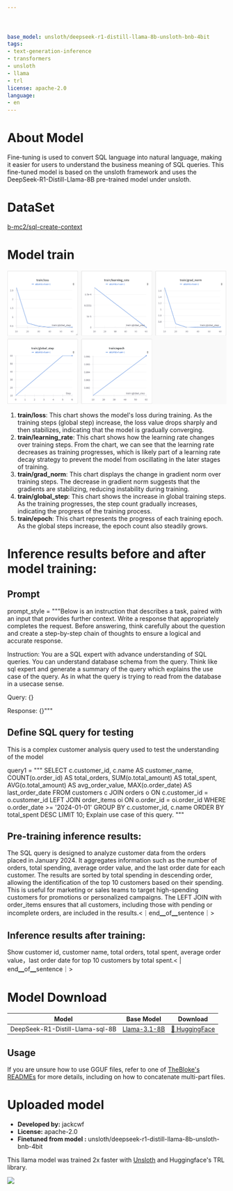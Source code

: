 ```yaml
---



base_model: unsloth/deepseek-r1-distill-llama-8b-unsloth-bnb-4bit
tags:
- text-generation-inference
- transformers
- unsloth
- llama
- trl
license: apache-2.0
language:
- en
---
```


# About Model 

Fine-tuning is used to convert SQL language into natural language, making it easier for users to understand the business meaning of SQL queries. This fine-tuned model is based on the unsloth framework and uses the DeepSeek-R1-Distill-Llama-8B pre-trained model under unsloth.


# DataSet 

[b-mc2/sql-create-context](https://huggingface.co/datasets/b-mc2/sql-create-context)

# Model  train

![](https://github.com/datalablife/DeepSeek-R1-Distill-Llama-sql-8B/blob/main/images/train.png?raw=true)

1. **train/loss**: This chart shows the model's loss during training. As the training steps (global step) increase, the loss value drops sharply and then stabilizes, indicating that the model is gradually converging.
2. **train/learning_rate**: This chart shows how the learning rate changes over training steps. From the chart, we can see that the learning rate decreases as training progresses, which is likely part of a learning rate decay strategy to prevent the model from oscillating in the later stages of training.
3. **train/grad_norm**: This chart displays the change in gradient norm over training steps. The decrease in gradient norm suggests that the gradients are stabilizing, reducing instability during training.
4. **train/global_step**: This chart shows the increase in global training steps. As the training progresses, the step count gradually increases, indicating the progress of the training process.
5. **train/epoch**: This chart represents the progress of each training epoch. As the global steps increase, the epoch count also steadily grows.

# Inference results before and after model training:

## Prompt

prompt_style = """Below is an instruction that describes a task, paired with an input that provides further context.
Write a response that appropriately completes the request.
Before answering, think carefully about the question and create a step-by-step chain of thoughts to ensure a logical and accurate response.

Instruction:
You are a SQL expert with advance understanding of SQL queries. You can understand database schema from the query. Think like sql expert and generate a summary of the query which explains the use case of the query. As in
what the query is trying to read from the database in a usecase sense.

Query:
{}

Response:
<think>{}"""

## Define SQL query for testing
This is a complex customer analysis query used to test the understanding of the model

query1 = """
SELECT
    c.customer_id,
    c.name AS customer_name,
    COUNT(o.order_id) AS total_orders,
    SUM(o.total_amount) AS total_spent,
    AVG(o.total_amount) AS avg_order_value,
    MAX(o.order_date) AS last_order_date
FROM customers c
JOIN orders o ON c.customer_id = o.customer_id
LEFT JOIN order_items oi ON o.order_id = oi.order_id
WHERE o.order_date >= '2024-01-01'
GROUP BY c.customer_id, c.name
ORDER BY total_spent DESC
LIMIT 10;
Explain use case of this query.
"""

## Pre-training inference results:

The SQL query is designed to analyze customer data from the orders placed in January 2024. It aggregates information such as the number of orders, total spending, average order value, and the last order date for each customer. The results are sorted by total spending in descending order, allowing the identification of the top 10 customers based on their spending. This is useful for marketing or sales teams to target high-spending customers for promotions or personalized campaigns. The LEFT JOIN with order_items ensures that all customers, including those with pending or incomplete orders, are included in the results.<｜end▁of▁sentence｜>

## Inference results after training:

Show customer id, customer name, total orders, total spent, average order value，last order date for top 10 customers by total spent.< | end▁of▁sentence｜>

# Model  Download

| **Model**                        | **Base Model**                                               | **Download**                                                 |
| -------------------------------- | ------------------------------------------------------------ | ------------------------------------------------------------ |
| DeepSeek-R1-Distill-Llama-sql-8B | [Llama-3.1-8B](https://huggingface.co/meta-llama/Llama-3.1-8B) | [🤗 HuggingFace](https://huggingface.co/jackcwf/deepseek_sql_model/blob/main/unsloth.Q8_0.gguf) |


## Usage

If you are unsure how to use GGUF files, refer to one of [TheBloke's READMEs](https://huggingface.co/TheBloke/KafkaLM-70B-German-V0.1-GGUF) for more details, including on how to concatenate multi-part files.

# Uploaded  model

- **Developed by:** jackcwf
- **License:** apache-2.0
- **Finetuned from model :** unsloth/deepseek-r1-distill-llama-8b-unsloth-bnb-4bit

This llama model was trained 2x faster with [Unsloth](https://github.com/unslothai/unsloth) and Huggingface's TRL library.

[<img src="https://raw.githubusercontent.com/unslothai/unsloth/main/images/unsloth%20made%20with%20love.png" width="200"/>](https://github.com/unslothai/unsloth)
